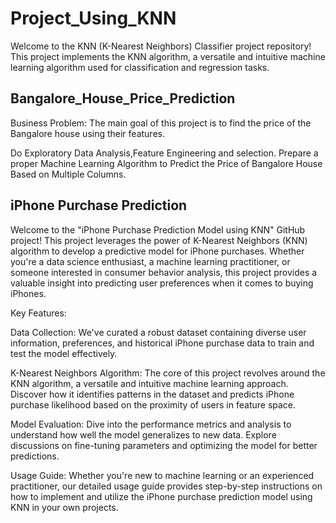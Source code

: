 # Project_Using_KNN
Welcome to the KNN (K-Nearest Neighbors) Classifier project repository! This project implements the KNN algorithm, a versatile and intuitive machine learning algorithm used for classification and regression tasks.
## Bangalore_House_Price_Prediction
Business Problem:
The main goal of this project is to find the price of the Bangalore house using their features.

Do Exploratory Data Analysis,Feature Engineering and selection.
Prepare a proper Machine Learning Algorithm to Predict the Price of Bangalore House Based on Multiple Columns.

## iPhone Purchase Prediction

Welcome to the "iPhone Purchase Prediction Model using KNN" GitHub project! This project leverages the power of K-Nearest Neighbors (KNN) algorithm to develop a predictive model for iPhone purchases. Whether you're a data science enthusiast, a machine learning practitioner, or someone interested in consumer behavior analysis, this project provides a valuable insight into predicting user preferences when it comes to buying iPhones.

Key Features:

Data Collection: We've curated a robust dataset containing diverse user information, preferences, and historical iPhone purchase data to train and test the model effectively.

K-Nearest Neighbors Algorithm: The core of this project revolves around the KNN algorithm, a versatile and intuitive machine learning approach. Discover how it identifies patterns in the dataset and predicts iPhone purchase likelihood based on the proximity of users in feature space.

Model Evaluation: Dive into the performance metrics and analysis to understand how well the model generalizes to new data. Explore discussions on fine-tuning parameters and optimizing the model for better predictions.

Usage Guide: Whether you're new to machine learning or an experienced practitioner, our detailed usage guide provides step-by-step instructions on how to implement and utilize the iPhone purchase prediction model using KNN in your own projects.
